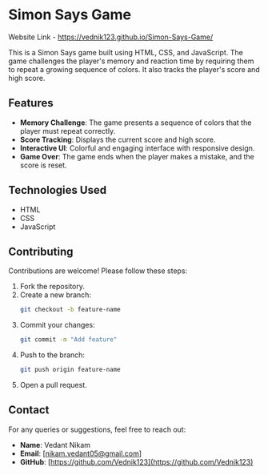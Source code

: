 # Simon Says Game
Website Link - https://vednik123.github.io/Simon-Says-Game/

This is a Simon Says game built using HTML, CSS, and JavaScript. The game challenges the player's memory and reaction time by requiring them to repeat a growing sequence of colors. It also tracks the player's score and high score.

## Features

- **Memory Challenge**: The game presents a sequence of colors that the player must repeat correctly.
- **Score Tracking**: Displays the current score and high score.
- **Interactive UI**: Colorful and engaging interface with responsive design.
- **Game Over**: The game ends when the player makes a mistake, and the score is reset.

## Technologies Used

- HTML
- CSS
- JavaScript

## Contributing
Contributions are welcome! Please follow these steps:
1. Fork the repository.
2. Create a new branch:
   ```bash
   git checkout -b feature-name
   ```
3. Commit your changes:
   ```bash
   git commit -m "Add feature"
   ```
4. Push to the branch:
   ```bash
   git push origin feature-name
   ```
5. Open a pull request.

## Contact
For any queries or suggestions, feel free to reach out:
- **Name**: Vedant Nikam
- **Email**: [nikam.vedant05@gmail.com]
- **GitHub**: [https://github.com/Vednik123](https://github.com/Vednik123)
